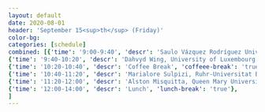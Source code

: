 ```yaml
---
layout: default
date: 2020-08-01
header: 'September 15<sup>th</sup> (Friday)'
color-bg: 
categories: [schedule]
combined: [{'time': '9:00-9:40', 'descr': 'Saulo Vázquez Rodríguez Universidad de Santiago de Compostela' , 'session': '4) Session on Semi-empirical methods and molecular dynamics', 'talk': 'true'},
{'time': '9:40-10:20', 'descr': 'Dahvyd Wing, University of Luxembourg', 'talk': 'true'},
{'time': '10:20-10:40', 'descr': 'Coffee Break', 'coffeee-break': 'true'},
{'time': '10:40-11:20', 'descr': 'Marialore Sulpizi, Ruhr-Universitat Bochum', 'talk': 'true'},
{'time': '11:20-12:00', 'descr': 'Alston Misquitta, Queen Mary University of London', 'talk': 'true'},
{'time': '12:00-14:00', 'descr': 'Lunch', 'lunch-break': 'true'},
]
---
```

